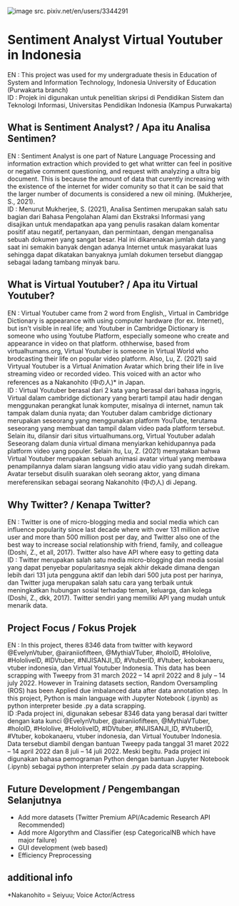![image](https://user-images.githubusercontent.com/58834510/188881928-1032988c-3ffe-4d20-846d-78232a8d949b.png)
src. pixiv.net/en/users/3344291

# Sentiment Analyst Virtual Youtuber in Indonesia
EN : This project was used for my undergraduate thesis in Education of System and Information Technology, Indonesia University of Education (Purwakarta branch)
</br>
ID : Projek ini digunakan untuk penelitian skripsi di Pendidikan Sistem dan Teknologi Informasi, Universitas Pendidikan Indonesia (Kampus Purwakarta)

## What is Sentiment Analyst? / Apa itu Analisa Sentimen?
EN : Sentiment Analyst is one part of Nature Language Processing and information extraction which provided to get what writter can feel in positive or negative comment questioning, and request with analyzing a ultra big document. This is because the amount of data that curently increasing with the existence of the internet for wider comunity so that it can be said that the larger number of documents is considered a new oil mining. (Mukherjee, S., 2021).
</br>
ID : Menurut Mukherjee, S. (2021), Analisa Sentimen merupakan salah satu bagian dari Bahasa Pengolahan Alami dan Ekstraksi Informasi yang disajikan untuk mendapatkan apa yang penulis rasakan dalam komentar positif atau negatif, pertanyaan, dan permintaan, dengan menganalisa sebuah dokumen yang sangat besar. Hal ini dikarenakan jumlah data yang saat ini semakin banyak dengan adanya Internet untuk masyarakat luas sehingga dapat dikatakan banyaknya jumlah dokumen tersebut dianggap sebagai ladang tambang minyak baru. 

## What is Virtual Youtuber? / Apa itu Virtual Youtuber?
EN : Virtual Youtuber came from 2 word from English,, Virtual in Cambridge Dictionary is appearance with using computer hardware (for ex. Internet), but isn't visible in real life; and Youtuber in Cambridge Dictionary is someone who using Youtube Platform, especially someone who create and appearance in video on that platform. othherwise, based from virtualhumans.org, Virtual Youtuber is someone in Virtual World who brodcasting their life on popular video platform. Also, Lu, Z. (2021) said Virtyual Youtuber is a Virtual Animation Avatar which bring their life in live streaming video or recorded video. This voiced with an actor who references as a Nakanohito (中の人)* in Japan.
</br>
ID : Virtual Youtuber berasal dari 2 kata yang berasal dari bahasa inggris, Virtual dalam cambridge dictionary yang berarti tampil atau hadir dengan menggunakan perangkat lunak komputer, misalnya di internet, namun tak tampak dalam dunia nyata; dan Youtuber dalam cambridge dictionary merupakan seseorang yang menggunakan platform YouTube, terutama seseorang yang membuat dan tampil dalam video pada platform tersebut. Selain itu, dilansir dari situs virtualhumans.org, Virtual Youtuber adalah Seseorang dalam dunia virtual dimana menyiarkan kehidupannya pada platform video yang populer. Selain itu, Lu, Z. (2021) menyatakan bahwa Virtual Youtuber merupakan sebuah animasi avatar virtual yang membawa penampilannya dalam siaran langsung vidio atau vidio yang sudah direkam. Avatar tersebut disulih suarakan oleh seorang aktor, yang dimana mereferensikan sebagai seorang Nakanohito (中の人) di Jepang.

## Why Twitter? / Kenapa Twitter?
EN : Twitter is one of micro-blogging media and social media which can influence popularity since last decade where with over 131 million active user and more than 500 million post per day, and Twitter also one of the best way to increase social relationship with friend, family, and colleague (Doshi, Z., et all, 2017). Twitter also have API where easy to getting data
</br>
ID : Twitter merupakan salah satu media micro-blogging dan media sosial yang dapat penyebar popularitasnya sejak akhir dekade dimana dengan lebih dari 131 juta pengguna aktif dan lebih dari 500 juta post per harinya, dan Twitter juga merupakan salah satu cara yang terbaik untuk meningkatkan hubungan sosial terhadap teman, keluarga, dan kolega (Doshi, Z., dkk, 2017). Twitter sendiri yang memiliki API yang mudah untuk menarik data.

## Project Focus / Fokus Projek
EN : In this project, theres 8346 data from twitter with keyword @EvelynVtuber, @airaniiofifteen, @MythiaVTuber, #holoID, #Hololive, #HololiveID, #IDVtuber, #NIJISANJI_ID, #VtuberID, #Vtuber, kobokanaeru, vtuber indonesia, dan Virtual Youtuber Indonesia. This data has been scrapping with Tweepy from 31 march 2022 – 14 april 2022 and 8 july – 14 july 2022. However in Training datasets section, Random Oversampling (ROS) has been Applied due imbalanced data after data annotation step. In this project, Python is main language with Jupyter Notebook (.ipynb) as python interpreter beside .py a data scrapping.
</br>
ID :Pada project ini, digunakan sebesar 8346 data yang berasal dari twitter dengan kata kunci @EvelynVtuber, @airaniiofifteen, @MythiaVTuber, #holoID, #Hololive, #HololiveID, #IDVtuber, #NIJISANJI_ID, #VtuberID, #Vtuber, kobokanaeru, vtuber indonesia, dan Virtual Youtuber Indonesia. Data tersebut diambil dengan bantuan Tweepy pada tanggal 31 maret 2022 – 14 april 2022 dan 8 juli – 14 juli 2022. Meski begitu. Pada project ini digunakan bahasa pemograman Python dengan bantuan Jupyter Notebook (.ipynb) sebagai python interpreter selain .py pada data scrapping.

## Future Development / Pengembangan Selanjutnya
* Add more datasets (Twitter Premium API/Academic Research API Recommended)
* Add more Algorythm and Classifier (esp CategoricalNB which have major failure)
* GUI development (web based)
* Efficiency Preprocessing

## additional info
*Nakanohito = Seiyuu; Voice Actor/Actress
